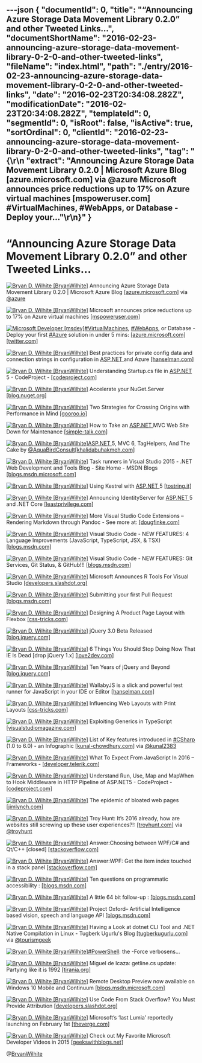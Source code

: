---json
{
  "documentId": 0,
  "title": "“Announcing Azure Storage Data Movement Library 0.2.0” and other Tweeted Links…",
  "documentShortName": "2016-02-23-announcing-azure-storage-data-movement-library-0-2-0-and-other-tweeted-links",
  "fileName": "index.html",
  "path": "./entry/2016-02-23-announcing-azure-storage-data-movement-library-0-2-0-and-other-tweeted-links",
  "date": "2016-02-23T20:34:08.282Z",
  "modificationDate": "2016-02-23T20:34:08.282Z",
  "templateId": 0,
  "segmentId": 0,
  "isRoot": false,
  "isActive": true,
  "sortOrdinal": 0,
  "clientId": "2016-02-23-announcing-azure-storage-data-movement-library-0-2-0-and-other-tweeted-links",
  "tag": "{\r\n  \"extract\": \"Announcing Azure Storage Data Movement Library 0.2.0 | Microsoft Azure Blog [azure.microsoft.com]  via @azure Microsoft announces price reductions up to 17% on Azure virtual machines [mspoweruser.com] #VirtualMachines, #WebApps, or Database - Deploy your...\"\r\n}"
}
---

# “Announcing Azure Storage Data Movement Library 0.2.0” and other Tweeted Links…

[<img alt="Bryan D. Wilhite [BryanWilhite]" src="https://songhay.blob.core.windows.net/shared-social-twitter/BryanWilhite.jpeg">](http://t.co/UNdqV0Z1zz "Bryan D. Wilhite [BryanWilhite]") Announcing Azure Storage Data Movement Library 0.2.0 | Microsoft Azure Blog [[azure.microsoft.com]](https://azure.microsoft.com/en-us/blog/announcing-azure-storage-data-movement-library-0-2-0/) via [@azure](http://twitter.com/azure)

[<img alt="Bryan D. Wilhite [BryanWilhite]" src="https://songhay.blob.core.windows.net/shared-social-twitter/BryanWilhite.jpeg">](http://t.co/UNdqV0Z1zz "Bryan D. Wilhite [BryanWilhite]") Microsoft announces price reductions up to 17% on Azure virtual machines [[mspoweruser.com]](http://mspoweruser.com/microsoft-announces-price-reductions-17-azure-virtual-machines/)

[<img alt="Microsoft Developer [msdev]" src="https://songhay.blob.core.windows.net/shared-social-twitter/msdev.png">](http://t.co/JMpheZ3JoQ "Microsoft Developer [msdev]")[#VirtualMachines](http://search.twitter.com/search?q=%23VirtualMachines), [#WebApps](http://search.twitter.com/search?q=%23WebApps), or Database - Deploy your first [#Azure](http://search.twitter.com/search?q=%23Azure) solution in under 5 mins: [[azure.microsoft.com]](https://azure.microsoft.com/en-us/get-started/)[[twitter.com]](https://twitter.com/msdev/status/684566308206317572/photo/1)

[<img alt="Bryan D. Wilhite [BryanWilhite]" src="https://songhay.blob.core.windows.net/shared-social-twitter/BryanWilhite.jpeg">](http://t.co/UNdqV0Z1zz "Bryan D. Wilhite [BryanWilhite]") Best practices for private config data and connection strings in configuration in [ASP.NET ](http://www.asp.net/) and Azure [[hanselman.com]](http://www.hanselman.com/blog/BestPracticesForPrivateConfigDataAndConnectionStringsInConfigurationInASPNETAndAzure.aspx)

[<img alt="Bryan D. Wilhite [BryanWilhite]" src="https://songhay.blob.core.windows.net/shared-social-twitter/BryanWilhite.jpeg">](http://t.co/UNdqV0Z1zz "Bryan D. Wilhite [BryanWilhite]") Understanding Startup.cs file in [ASP.NET ](http://www.asp.net/) 5 - CodeProject - [[codeproject.com]](http://www.codeproject.com/Tips/1069787/Understanding-Startup-cs-file-in-ASP-NET)

[<img alt="Bryan D. Wilhite [BryanWilhite]" src="https://songhay.blob.core.windows.net/shared-social-twitter/BryanWilhite.jpeg">](http://t.co/UNdqV0Z1zz "Bryan D. Wilhite [BryanWilhite]") Accelerate your NuGet.Server [[blog.nuget.org]](http://blog.nuget.org/20160113/Accelerate-your-NuGet.Server.html)

[<img alt="Bryan D. Wilhite [BryanWilhite]" src="https://songhay.blob.core.windows.net/shared-social-twitter/BryanWilhite.jpeg">](http://t.co/UNdqV0Z1zz "Bryan D. Wilhite [BryanWilhite]") Two Strategies for Crossing Origins with Performance in Mind [[gooroo.io]](https://gooroo.io/GoorooTHINK/Article/16408/Two-Strategies-for-Crossing-Origins-with-Performance-in-Mind/19880#.VpilzWWDcoD.twitter)

[<img alt="Bryan D. Wilhite [BryanWilhite]" src="https://songhay.blob.core.windows.net/shared-social-twitter/BryanWilhite.jpeg">](http://t.co/UNdqV0Z1zz "Bryan D. Wilhite [BryanWilhite]") How to Take an [ASP.NET ](http://www.asp.net/) MVC Web Site Down for Maintenance [[simple-talk.com]](https://www.simple-talk.com/dotnet/asp.net/how-to-take-an-asp.net-mvc-web-site-down-for-maintenance/#.Vpio3VZTAP8.twitter)

[<img alt="Bryan D. Wilhite [BryanWilhite]" src="https://songhay.blob.core.windows.net/shared-social-twitter/BryanWilhite.jpeg">](http://t.co/UNdqV0Z1zz "Bryan D. Wilhite [BryanWilhite]")[ASP.NET ](http://www.asp.net/) 5, MVC 6, TagHelpers, And The Cake by [@AquaBirdConsult](http://twitter.com/AquaBirdConsult)[[khalidabuhakmeh.com]](http://www.khalidabuhakmeh.com/asp-net-5-mvc-6-taghelpers-and-the-cake)

[<img alt="Bryan D. Wilhite [BryanWilhite]" src="https://songhay.blob.core.windows.net/shared-social-twitter/BryanWilhite.jpeg">](http://t.co/UNdqV0Z1zz "Bryan D. Wilhite [BryanWilhite]") Task runners in Visual Studio 2015 - .NET Web Development and Tools Blog - Site Home - MSDN Blogs [[blogs.msdn.microsoft.com]](https://blogs.msdn.microsoft.com/webdev/2016/01/06/task-runners-in-visual-studio-2015/)

[<img alt="Bryan D. Wilhite [BryanWilhite]" src="https://songhay.blob.core.windows.net/shared-social-twitter/BryanWilhite.jpeg">](http://t.co/UNdqV0Z1zz "Bryan D. Wilhite [BryanWilhite]") Using Kestrel with [ASP.NET ](http://www.asp.net/) 5 [[tostring.it]](http://tostring.it/2016/01/12/Using-Kestrel-with-ASPNET-5/)

[<img alt="Bryan D. Wilhite [BryanWilhite]" src="https://songhay.blob.core.windows.net/shared-social-twitter/BryanWilhite.jpeg">](http://t.co/UNdqV0Z1zz "Bryan D. Wilhite [BryanWilhite]") Announcing IdentityServer for [ASP.NET ](http://www.asp.net/) 5 and .NET Core [[leastprivilege.com]](http://leastprivilege.com/2016/01/11/announcing-identityserver-for-asp-net-5-and-net-core/)

[<img alt="Bryan D. Wilhite [BryanWilhite]" src="https://songhay.blob.core.windows.net/shared-social-twitter/BryanWilhite.jpeg">](http://t.co/UNdqV0Z1zz "Bryan D. Wilhite [BryanWilhite]") More Visual Studio Code Extensions – Rendering Markdown through Pandoc - See more at: [[dougfinke.com]](http://dougfinke.com/blog/more-visual-studio-code-extensions-rendering-markdown-through-pandoc/#sthash.3bL6C3w3.dpuf)

[<img alt="Bryan D. Wilhite [BryanWilhite]" src="https://songhay.blob.core.windows.net/shared-social-twitter/BryanWilhite.jpeg">](http://t.co/UNdqV0Z1zz "Bryan D. Wilhite [BryanWilhite]") Visual Studio Code - NEW FEATURES: 4 Language Improvements (JavaScript, TypeScript, JSX, &amp; TSX) [[blogs.msdn.com]](http://blogs.msdn.com/b/user_ed/archive/2016/01/11/visual-studio-code-new-features-4-language-improvements-javascript-typescript-jsx-amp-tsx.aspx)

[<img alt="Bryan D. Wilhite [BryanWilhite]" src="https://songhay.blob.core.windows.net/shared-social-twitter/BryanWilhite.jpeg">](http://t.co/UNdqV0Z1zz "Bryan D. Wilhite [BryanWilhite]") Visual Studio Code - NEW FEATURES: Git Services, Git Status, &amp; GitHub!!! [[blogs.msdn.com]](http://blogs.msdn.com/b/user_ed/archive/2016/01/13/visual-studio-code-new-features-git-services-git-status-amp-github.aspx)

[<img alt="Bryan D. Wilhite [BryanWilhite]" src="https://songhay.blob.core.windows.net/shared-social-twitter/BryanWilhite.jpeg">](http://t.co/UNdqV0Z1zz "Bryan D. Wilhite [BryanWilhite]") Microsoft Announces R Tools For Visual Studio [[developers.slashdot.org]](http://developers.slashdot.org/story/16/01/16/1612207/microsoft-announces-r-tools-for-visual-studio?utm_source=feedly1.0mainlinkanon&utm_medium=feed)

[<img alt="Bryan D. Wilhite [BryanWilhite]" src="https://songhay.blob.core.windows.net/shared-social-twitter/BryanWilhite.jpeg">](http://t.co/UNdqV0Z1zz "Bryan D. Wilhite [BryanWilhite]") Submitting your first Pull Request [[blogs.msdn.com]](http://blogs.msdn.com/b/cdndevs/archive/2016/01/06/submitting-your-first-pull-request.aspx)

[<img alt="Bryan D. Wilhite [BryanWilhite]" src="https://songhay.blob.core.windows.net/shared-social-twitter/BryanWilhite.jpeg">](http://t.co/UNdqV0Z1zz "Bryan D. Wilhite [BryanWilhite]") Designing A Product Page Layout with Flexbox [[css-tricks.com]](https://css-tricks.com/designing-a-product-page-layout-with-flexbox/)

[<img alt="Bryan D. Wilhite [BryanWilhite]" src="https://songhay.blob.core.windows.net/shared-social-twitter/BryanWilhite.jpeg">](http://t.co/UNdqV0Z1zz "Bryan D. Wilhite [BryanWilhite]") jQuery 3.0 Beta Released [[blog.jquery.com]](http://blog.jquery.com/2016/01/14/jquery-3-0-beta-released/)

[<img alt="Bryan D. Wilhite [BryanWilhite]" src="https://songhay.blob.core.windows.net/shared-social-twitter/BryanWilhite.jpeg">](http://t.co/UNdqV0Z1zz "Bryan D. Wilhite [BryanWilhite]") 6 Things You Should Stop Doing Now That IE Is Dead [drop jQuery 1.x] [[love2dev.com]](http://www.love2dev.com/#!article/6-things-you-should-stop-doing-now-that-ie-is-dead)

[<img alt="Bryan D. Wilhite [BryanWilhite]" src="https://songhay.blob.core.windows.net/shared-social-twitter/BryanWilhite.jpeg">](http://t.co/UNdqV0Z1zz "Bryan D. Wilhite [BryanWilhite]") Ten Years of jQuery and Beyond [[blog.jquery.com]](http://blog.jquery.com/2016/01/14/ten-years-of-jquery-and-beyond/)

[<img alt="Bryan D. Wilhite [BryanWilhite]" src="https://songhay.blob.core.windows.net/shared-social-twitter/BryanWilhite.jpeg">](http://t.co/UNdqV0Z1zz "Bryan D. Wilhite [BryanWilhite]") WallabyJS is a slick and powerful test runner for JavaScript in your IDE or Editor [[hanselman.com]](http://www.hanselman.com/blog/WallabyJSIsASlickAndPowerfulTestRunnerForJavaScriptInYourIDEOrEditor.aspx)

[<img alt="Bryan D. Wilhite [BryanWilhite]" src="https://songhay.blob.core.windows.net/shared-social-twitter/BryanWilhite.jpeg">](http://t.co/UNdqV0Z1zz "Bryan D. Wilhite [BryanWilhite]") Influencing Web Layouts with Print Layouts [[css-tricks.com]](https://css-tricks.com/print-magazine-layouts-converted-to-web-layouts/)

[<img alt="Bryan D. Wilhite [BryanWilhite]" src="https://songhay.blob.core.windows.net/shared-social-twitter/BryanWilhite.jpeg">](http://t.co/UNdqV0Z1zz "Bryan D. Wilhite [BryanWilhite]") Exploiting Generics in TypeScript [[visualstudiomagazine.com]](https://visualstudiomagazine.com/articles/2015/12/01/exploiting-generics.aspx)

[<img alt="Bryan D. Wilhite [BryanWilhite]" src="https://songhay.blob.core.windows.net/shared-social-twitter/BryanWilhite.jpeg">](http://t.co/UNdqV0Z1zz "Bryan D. Wilhite [BryanWilhite]") List of Key features introduced in [#CSharp](http://search.twitter.com/search?q=%23CSharp) (1.0 to 6.0) - an Infographic [[kunal-chowdhury.com]](http://www.kunal-chowdhury.com/2016/01/csharp-basics.html#st_refDomain=longurl.org&st_refQuery=) via [@kunal2383](http://twitter.com/kunal2383)

[<img alt="Bryan D. Wilhite [BryanWilhite]" src="https://songhay.blob.core.windows.net/shared-social-twitter/BryanWilhite.jpeg">](http://t.co/UNdqV0Z1zz "Bryan D. Wilhite [BryanWilhite]") What To Expect From JavaScript In 2016 – Frameworks - [[developer.telerik.com]](http://developer.telerik.com/featured/what-to-expect-from-javascript-in-2016-frameworks/)

[<img alt="Bryan D. Wilhite [BryanWilhite]" src="https://songhay.blob.core.windows.net/shared-social-twitter/BryanWilhite.jpeg">](http://t.co/UNdqV0Z1zz "Bryan D. Wilhite [BryanWilhite]") Understand Run, Use, Map and MapWhen to Hook Middleware in HTTP Pipeline of ASP.NET5 - CodeProject - [[codeproject.com]](http://www.codeproject.com/Tips/1069790/Understand-Run-Use-Map-and-MapWhen-to-Hook-Middl)

[<img alt="Bryan D. Wilhite [BryanWilhite]" src="https://songhay.blob.core.windows.net/shared-social-twitter/BryanWilhite.jpeg">](http://t.co/UNdqV0Z1zz "Bryan D. Wilhite [BryanWilhite]") The epidemic of bloated web pages [[jimlynch.com]](http://jimlynch.com/internet/the-epidemic-of-web-pages-that-weigh-too-much/)

[<img alt="Bryan D. Wilhite [BryanWilhite]" src="https://songhay.blob.core.windows.net/shared-social-twitter/BryanWilhite.jpeg">](http://t.co/UNdqV0Z1zz "Bryan D. Wilhite [BryanWilhite]") Troy Hunt: It’s 2016 already, how are websites still screwing up these user experiences?!: [[troyhunt.com]](http://www.troyhunt.com/2016/01/its-2016-already-how-are-websites-still.html#.Vpis17Mvpzg.twitter) via [@troyhunt](http://twitter.com/troyhunt)

[<img alt="Bryan D. Wilhite [BryanWilhite]" src="https://songhay.blob.core.windows.net/shared-social-twitter/BryanWilhite.jpeg">](http://t.co/UNdqV0Z1zz "Bryan D. Wilhite [BryanWilhite]") Answer:Choosing between WPF/C# and Qt/C++ [closed] [[stackoverflow.com]](http://stackoverflow.com/questions/5091023/choosing-between-wpf-c-and-qt-c/5094614?stw=2#5094614)

[<img alt="Bryan D. Wilhite [BryanWilhite]" src="https://songhay.blob.core.windows.net/shared-social-twitter/BryanWilhite.jpeg">](http://t.co/UNdqV0Z1zz "Bryan D. Wilhite [BryanWilhite]") Answer:WPF: Get the item index touched in a stack panel [[stackoverflow.com]](http://stackoverflow.com/questions/23873416/wpf-get-the-item-index-touched-in-a-stack-panel/23873700?stw=2#23873700)

[<img alt="Bryan D. Wilhite [BryanWilhite]" src="https://songhay.blob.core.windows.net/shared-social-twitter/BryanWilhite.jpeg">](http://t.co/UNdqV0Z1zz "Bryan D. Wilhite [BryanWilhite]") Ten questions on programmatic accessibility : [[blogs.msdn.com]](http://blogs.msdn.com/b/winuiautomation/archive/2016/01/01/ten-questions-on-programmatic-accessibility.aspx)

[<img alt="Bryan D. Wilhite [BryanWilhite]" src="https://songhay.blob.core.windows.net/shared-social-twitter/BryanWilhite.jpeg">](http://t.co/UNdqV0Z1zz "Bryan D. Wilhite [BryanWilhite]") A little 64 bit follow-up : [[blogs.msdn.com]](http://blogs.msdn.com/b/ricom/archive/2016/01/11/a-little-64-bit-follow-up.aspx)

[<img alt="Bryan D. Wilhite [BryanWilhite]" src="https://songhay.blob.core.windows.net/shared-social-twitter/BryanWilhite.jpeg">](http://t.co/UNdqV0Z1zz "Bryan D. Wilhite [BryanWilhite]") Project Oxford– Artificial Intelligence based vision, speech and language API [[blogs.msdn.com]](http://blogs.msdn.com/b/uk_faculty_connection/archive/2016/01/04/project-oxford-artificial-intelligence-based-vision-speech-and-language-api.aspx#.VpirlvzOrco.twitter)

[<img alt="Bryan D. Wilhite [BryanWilhite]" src="https://songhay.blob.core.windows.net/shared-social-twitter/BryanWilhite.jpeg">](http://t.co/UNdqV0Z1zz "Bryan D. Wilhite [BryanWilhite]") Having a Look at dotnet CLI Tool and .NET Native Compilation in Linux - Tugberk Ugurlu's Blog [[tugberkugurlu.com]](http://www.tugberkugurlu.com/archive/having-a-look-at-dotnet-cli-tool-and--net-native-compilation-in-linux) via [@tourismgeek](http://twitter.com/tourismgeek)

[<img alt="Bryan D. Wilhite [BryanWilhite]" src="https://songhay.blob.core.windows.net/shared-social-twitter/BryanWilhite.jpeg">](http://t.co/UNdqV0Z1zz "Bryan D. Wilhite [BryanWilhite]")[#PowerShell](http://search.twitter.com/search?q=%23PowerShell): the -Force verbosens...

[<img alt="Bryan D. Wilhite [BryanWilhite]" src="https://songhay.blob.core.windows.net/shared-social-twitter/BryanWilhite.jpeg">](http://t.co/UNdqV0Z1zz "Bryan D. Wilhite [BryanWilhite]") Miguel de Icaza: getline.cs update: Partying like it is 1992 [[tirania.org]](http://tirania.org/blog/archive/2016/Jan-14.html)

[<img alt="Bryan D. Wilhite [BryanWilhite]" src="https://songhay.blob.core.windows.net/shared-social-twitter/BryanWilhite.jpeg">](http://t.co/UNdqV0Z1zz "Bryan D. Wilhite [BryanWilhite]") Remote Desktop Preview now available on Windows 10 Mobile and Continuum [[blogs.msdn.microsoft.com]](https://blogs.msdn.microsoft.com/rds/2016/01/12/remote-desktop-preview-now-available-on-windows-10-mobile-and-continuum/)

[<img alt="Bryan D. Wilhite [BryanWilhite]" src="https://songhay.blob.core.windows.net/shared-social-twitter/BryanWilhite.jpeg">](http://t.co/UNdqV0Z1zz "Bryan D. Wilhite [BryanWilhite]") Use Code From Stack Overflow? You Must Provide Attribution [[developers.slashdot.org]](http://developers.slashdot.org/story/16/01/15/1437231/use-code-from-stack-overflow-you-must-provide-attribution?utm_source=feedly1.0mainlinkanon&utm_medium=feed)

[<img alt="Bryan D. Wilhite [BryanWilhite]" src="https://songhay.blob.core.windows.net/shared-social-twitter/BryanWilhite.jpeg">](http://t.co/UNdqV0Z1zz "Bryan D. Wilhite [BryanWilhite]") Microsoft’s ‘last Lumia’ reportedly launching on February 1st [[theverge.com]](http://www.theverge.com/2016/1/18/10785106/microsoft-lumia-650-last-lumia-rumors)

[<img alt="Bryan D. Wilhite [BryanWilhite]" src="https://songhay.blob.core.windows.net/shared-social-twitter/BryanWilhite.jpeg">](http://t.co/UNdqV0Z1zz "Bryan D. Wilhite [BryanWilhite]") Check out My Favorite Microsoft Developer Videos in 2015 [[geekswithblogs.net]](http://geekswithblogs.net/Jialiang/archive/2016/01/03/my-favorite-microsoft-developer-videos-in-2015.aspx)

@[BryanWilhite](https://twitter.com/BryanWilhite)
